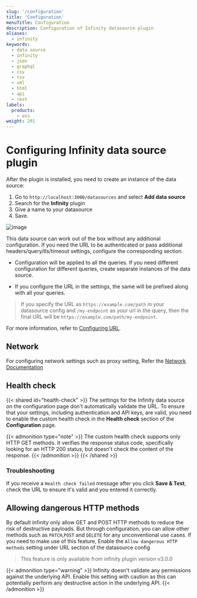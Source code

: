 ```yaml
---
slug: '/configuration'
title: 'Configuration'
menuTitle: Configuration
description: Configuration of Infinity datasource plugin
aliases:
  - infinity
keywords:
  - data source
  - infinity
  - json
  - graphql
  - csv
  - tsv
  - xml
  - html
  - api
  - rest
labels:
  products:
    - oss
weight: 201
---
```


# Configuring Infinity data source plugin

After the plugin is installed, you need to create an instance of the data source:

1. Go to `http://localhost:3000/datasources` and select **Add data source**
1. Search for the **Infinity** plugin
1. Give a name to your datasource
1. Save.

![image](https://user-images.githubusercontent.com/153843/118472644-f4ceab00-b700-11eb-89e1-eec404755cd0.png#center)

This data source can work out of the box without any additional configuration. If you need the URL to be authenticated or pass additional headers/query/tls/timeout settings, configure the corresponding section.

- Configuration will be applied to all the queries. If you need different configuration for different queries, create separate instances of the data source.

- If you configure the URL in the settings, the same will be prefixed along with all your queries.

> If you specify the URL as `https://example.com/path` in your datasource config and `/my-endpoint` as your url in the query, then the final URL will be `https://example.com/path/my-endpoint`.

For more information, refer to [Configuring URL](/docs/yesoreyeram-infinity-datasource/<INFINITY_PLUGIN_VERSION>/references/url/).

## Network

For configuring network settings such as proxy setting, Refer the [Network Documentation](/docs/plugins/yesoreyeram-infinity-datasource/latest/setup/configuration/network/)

## Health check

{{< shared id="health-check" >}}
The settings for the Infinity data source on the configuration page don't automatically validate the URL. To ensure that your settings, including authentication and API keys, are valid, you need to enable the custom health check in the **Health check** section of the **Configuration** page.

{{< admonition type="note" >}}
The custom health check supports only HTTP GET methods. It verifies the response status code, specifically looking for an HTTP 200 status, but doesn't check the content of the response.
{{< /admonition >}}
{{< /shared >}}

### Troubleshooting

If you receive a `Health check failed` message after you click **Save & Test**, check the URL to ensure it's valid and you entered it correctly.

## Allowing dangerous HTTP methods

By default infinity only allow GET and POST HTTP methods to reduce the risk of destructive payloads. But through configuration, you can allow other methods such as `PATCH`,`POST` and `DELETE` for any unconventional use cases. If you need to make use of this feature, Enable the `Allow dangerous HTTP methods` setting under URL section of the datasource config

> This feature is only available from infinity plugin version v3.0.0

{{< admonition type="warning" >}}
Infinity doesn't validate any permissions against the underlying API. Enable this setting with caution as this can potentially perform any destructive action in the underlying API.
{{< /admonition >}}
